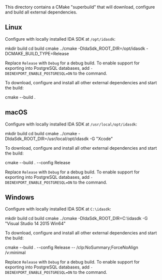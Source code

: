 This directory contains a CMake "superbuild" that will download, configure
and build all external dependencies.

Linux
-----

Configure with locally installed IDA SDK at `/opt/idasdk`:

   mkdir build
   cd build
   cmake ../cmake -DIdaSdk_ROOT_DIR=/opt/idasdk -DCMAKE_BUILD_TYPE=Release

Replace `Release` with `Debug` for a debug build. To enable support for
exporting into PostgreSQL databases, add `-DBINEXPORT_ENABLE_POSTGRESQL=ON` to
the command.


To download, configure and install all other external dependencies and start
the build:

   cmake --build .


macOS
-----

Configure with locally installed IDA SDK at `/usr/local/opt/idasdk`:

   mkdir build
   cd build
   cmake ../cmake -DIdaSdk_ROOT_DIR=/usr/local/opt/idasdk -G "Xcode"

To download, configure and install all other external dependencies and start
the build:

   cmake --build . --config Release

Replace `Release` with `Debug` for a debug build. To enable support for
exporting into PostgreSQL databases, add `-DBINEXPORT_ENABLE_POSTGRESQL=ON` to
the command.


Windows
-------

Configure with locally installed IDA SDK at `C:\idasdk`:

   mkdir build
   cd build
   cmake ../cmake -DIdaSdk_ROOT_DIR=C:\idasdk -G "Visual Studio 14 2015 Win64"

To download, configure and install all other external dependencies and start
the build:

   cmake --build . --config Release -- /clp:NoSummary;ForceNoAlign /v:minimal

Replace `Release` with `Debug` for a debug build. To enable support for
exporting into PostgreSQL databases, add `-DBINEXPORT_ENABLE_POSTGRESQL=ON` to
the command.